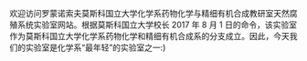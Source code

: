 欢迎访问罗蒙诺索夫莫斯科国立大学化学系药物化学与精细有机合成教研室天然腐殖系统实验室网站。根据莫斯科国立大学校长 2017 年 8 月 1 日的命令，该实验室作为莫斯科国立大学化学系药物化学和精细有机合成系的分支成立。因此，今天我们的实验室是化学系“最年轻”的实验室之一:) 
